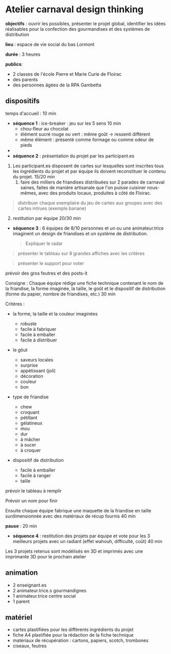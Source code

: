 # Atelier carnaval design thinking

**objectifs** : ouvrir les possibles, présenter le projet global, identifier les idées réalisables pour la confection des gourmandises et des systèmes de distribution

**lieu** : espace de vie social du bas Lormont

**durée** : 3 heures

**publics**:

- 2 classes de l'école Pierre et Marie Curie de Floirac
- des parents
- des personnes âgées de la RPA Gambetta

## dispositifs

temps d'accueil : 10 min

- **séquence 1** : ice-breaker : jeu sur les 5 sens 10 min
  - chou-fleur au chocolat
  - élément sucré rouge ou vert : même goût -> ressenti différent
  - même élément : présenté comme formage ou comme odeur de pieds
-
- **séquence 2** : présentation du projet par les participant.es

1. Les participant.es disposent de cartes sur lesquelles sont inscrites tous les ingrédients du projet et par équipe ils doivent reconstituer le contenu du projet. 15/20 min
   1. faire des milliers de friandises distribuées sur 2 parades de carnaval saines, faites de manière artisanale que l'on puisse cuisiner nous-mêmes, avec des produits locaux, produites à côté de Floirac.

> distribuer chaque exemplaire du jeu de cartes aux groupes
> avec des cartes intrues (exemple banane)

2. restitution par équipe 20/30 min

- **séquence 3** : 6 équipes de 8/10 personnes et un ou une animateur.trice imaginent un design de friandises et un système de distribution.
  > Expliquer le radar

> présenter le tableau sur 8 grandes affiches
> avec les critères

> présenter le support pour voter

prévoir des gros feutres et des posts-it

Consigne : Chaque équipe rédige une fiche technique contenant le nom de la friandise, la forme imaginée, la taille, le goût et le dispositif de distribution (forme du papier, nombre de friandises, etc.) 30 min

Critères :

- la forme, la taille et la couleur imaginées

  - robuste
  - facile à fabriquer
  - facile à emballer
  - facile à distribuer

- le gôut

  - saveurs locales
  - surprise
  - appétissant (joli)
  - décoration
  - couleur
  - bon

- type de friandise

  - chew
  - croquant
  - pétillant
  - gélatineux
  - mou
  - dur
  - à mâcher
  - à sucer
  - à croquer

- dispositif de distribution

  - facile à emballer
  - facile à ranger
  - taille

prévoir le tableau à remplir

Prévoir un nom pour finir

Ensuite chaque équipe fabrique une maquette de la friandise en taille surdimensionnée avec des matériaux de récup fournis 40 min

**pause** : 20 min

- **séquence 4** : restitution des projets par équipe et vote pour les 3 meilleurs projets avec un radiant (effet wahouh, difficulté, coût)
  40 min

Les 3 projets retenus sont modélisés en 3D et imprimés avec une imprimante 3D pour le prochain atelier

## animation

- 2 enseignant.es
- 2 animateur.trice.s gourmandignes
- 1 animateur.trice centre social
- 1 parent

## matériel

- cartes plastifiées pour les différents ingrédients du projet
- fiche A4 plastifiée pour la rédaction de la fiche technique
- matériaux de récupération : cartons, papiers, scotch, trombones
- ciseaux, feutres
